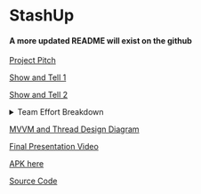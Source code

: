 # StashUp

#### A more updated README will exist on the github

[Project Pitch](https://www.youtube.com/watch?v=kdr1QGdF5wQ&feature=youtu.be)

[Show and Tell 1](https://www.youtube.com/watch?v=kdr1QGdF5wQ&feature=youtu.be)

[Show and Tell 2](https://youtu.be/P-O299EfgAY)

<details>
  <summary>Team Effort Breakdown</summary>
  
  <h3>Scott Luu</h3>
  <pre>
  Brainstormed ideas/tasks and coordinated tasks among members
  Implemented Expenditure page’s design and features,  including:
    Data extraction from Firebase for:
    City & Country’s Avg. Spending
    Determine a city’s High vs. Low Season
    A ListView with a custom BaseAdapter to displays % of transactions’ category
    Utilize Michael’s Country/City Selection dropdown tool to get information of countries and cities for the above methods 

  </pre>
  
  <h3>Tejeshwar Singh Multani</h3>
  <pre>
  Implemented the home page design
  Implemented the transactions list in home page that displays all the transaction data the user has from the Firebase database
  Making sure that all requirements of show and tells, final presentations are met, and what we are presenting  corrects depicts our app
  Came up with different ideas related to possible features that could be added & be beneficial for user
  Maintained efficient communication  and planned weekly meetings
  Prepared presentation slides and explanation of MVVM diagram

  </pre>
  
  <h3>Michael Zhu</h3>
  <pre>
  Core components:
    Created AuthViewModel, AuthViewModelFactory and AuthRepository that interacts with Firebase Authentication to verify/register users
    Currency type changer using a Currency Library
    Extract countries and cities data from a JSON file
    Created Transaction ViewModel, TransactionViewModelFactory, and Transaction Repository with methods to store and retrieve data from Firebase with MVVM architecture
    Custom adapter to display transactions in a RecyclerView
    Custom adapter to display persons in a ListView
  Authentication implementations such as:
    Login and Register functionality
    Forgot Password functionality
    Profile update methods functionality
  Transactions implementations such as:
    Transaction creation
    Transaction list which displays all transactions owned by or shared with the user
    Feature to edit transaction details and save to Firebase
    Feature to fetch transactions with QR codes or by an identifier
  Display homepage total balance
  </pre>
  
</details>

[MVVM and Thread Design Diagram](https://docs.google.com/presentation/d/1CjuodK9SNi6eGaUnif9J1mQivT2SN5kppOBAr81Drfg/edit?usp=sharing)

[Final Presentation Video]()

[APK here](https://github.com/m-j-z/StashUp/releases/download/v0.01/StashUp.apk)

[Source Code](https://github.com/m-j-z/StashUp)
